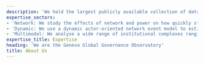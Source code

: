 ```yaml
---
description: 'We hold the largest publicly available collection of data across various issues-domains of Global Governance. Our research focuses on three pillars of Global Governance, namely network, dynamic, and multimodal.'
expertise_sectors:
- 'Network: We study the effects of network and power on how quickly states join, reform, or create international institutions by examining the historical dynamics of institutional networks.'
- 'Dynamic: We use a dynamic actor-oriented network event model to estimate the effects networks and power have on the timing and choices of institutional change.'
- 'Multimodal: We analyse a wide range of institutional complexes ranging from trade to environmental complexes.'
expertise_title: Expertise
heading: 'We are the Geneva Global Governance Observatory'
title: About Us
---
```

